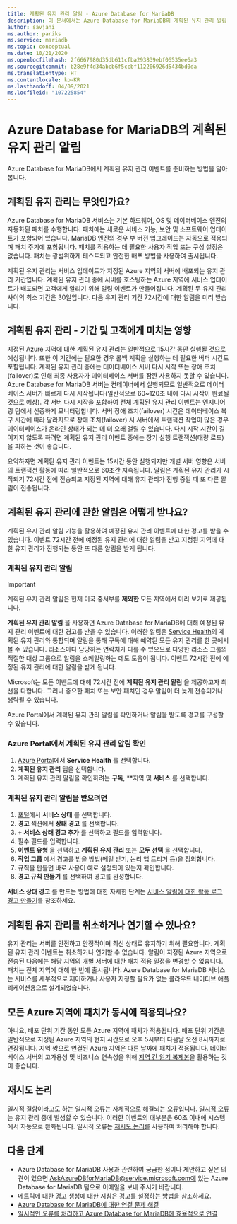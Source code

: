```yaml
---
title: 계획된 유지 관리 알림 - Azure Database for MariaDB
description: 이 문서에서는 Azure Database for MariaDB의 계획된 유지 관리 알림 기능에 대해 설명합니다.
author: savjani
ms.author: pariks
ms.service: mariadb
ms.topic: conceptual
ms.date: 10/21/2020
ms.openlocfilehash: 2f6667980d35db611cfba293839ebf06535ee6a3
ms.sourcegitcommit: b28e9f4d34abcb6f5ccbf112206926d5434bd0da
ms.translationtype: HT
ms.contentlocale: ko-KR
ms.lasthandoff: 04/09/2021
ms.locfileid: "107225854"
---
```

# <a name="planned-maintenance-notification-in-azure-database-for-mariadb"></a>Azure Database for MariaDB의 계획된 유지 관리 알림

Azure Database for MariaDB에서 계획된 유지 관리 이벤트를 준비하는 방법을 알아봅니다.

## <a name="what-is-a-planned-maintenance"></a>계획된 유지 관리는 무엇인가요?

Azure Database for MariaDB 서비스는 기본 하드웨어, OS 및 데이터베이스 엔진의 자동화된 패치를 수행합니다. 패치에는 새로운 서비스 기능, 보안 및 소프트웨어 업데이트가 포함되어 있습니다. MariaDB 엔진의 경우 부 버전 업그레이드는 자동으로 적용되며 패치 주기에 포함됩니다. 패치를 적용하는 데 필요한 사용자 작업 또는 구성 설정은 없습니다. 패치는 광범위하게 테스트되고 안전한 배포 방법을 사용하여 출시됩니다.

계획된 유지 관리는 서비스 업데이트가 지정된 Azure 지역의 서버에 배포되는 유지 관리 기간입니다. 계획된 유지 관리 중에 서버를 호스팅하는 Azure 지역에 서비스 업데이트가 배포되면 고객에게 알리기 위해 알림 이벤트가 만들어집니다. 계획된 두 유지 관리 사이의 최소 기간은 30일입니다. 다음 유지 관리 기간 72시간에 대한 알림을 미리 받습니다.

## <a name="planned-maintenance---duration-and-customer-impact"></a>계획된 유지 관리 - 기간 및 고객에게 미치는 영향

지정된 Azure 지역에 대한 계획된 유지 관리는 일반적으로 15시간 동안 실행될 것으로 예상됩니다. 또한 이 기간에는 필요한 경우 롤백 계획을 실행하는 데 필요한 버퍼 시간도 포함됩니다. 계획된 유지 관리 중에는 데이터베이스 서버 다시 시작 또는 장애 조치(failover)로 인해 최종 사용자가 데이터베이스 서버를 잠깐 사용하지 못할 수 있습니다. Azure Database for MariaDB 서버는 컨테이너에서 실행되므로 일반적으로 데이터베이스 서버가 빠르게 다시 시작됩니다(일반적으로 60~120초 내에 다시 시작이 완료될 것으로 예상). 각 서버 다시 시작을 포함하여 전체 계획된 유지 관리 이벤트는 엔지니어링 팀에서 신중하게 모니터링합니다. 서버 장애 조치(failover) 시간은 데이터베이스 복구 시간에 따라 달라지므로 장애 조치(failover) 시 서버에서 트랜잭션 작업이 많은 경우 데이터베이스가 온라인 상태가 되는 데 더 오래 걸릴 수 있습니다. 다시 시작 시간이 길어지지 않도록 하려면 계획된 유지 관리 이벤트 중에는 장기 실행 트랜잭션(대량 로드)을 피하는 것이 좋습니다.

요약하자면 계획된 유지 관리 이벤트는 15시간 동안 실행되지만 개별 서버 영향은 서버의 트랜잭션 활동에 따라 일반적으로 60초간 지속됩니다. 알림은 계획된 유지 관리가 시작되기 72시간 전에 전송되고 지정된 지역에 대해 유지 관리가 진행 중일 때 또 다른 알림이 전송됩니다.

## <a name="how-can-i-get-notified-of-planned-maintenance"></a>계획된 유지 관리에 관한 알림은 어떻게 받나요?

계획된 유지 관리 알림 기능을 활용하여 예정된 유지 관리 이벤트에 대한 경고를 받을 수 있습니다. 이벤트 72시간 전에 예정된 유지 관리에 대한 알림을 받고 지정된 지역에 대한 유지 관리가 진행되는 동안 또 다른 알림을 받게 됩니다.

### <a name="planned-maintenance-notification"></a>계획된 유지 관리 알림

> [!IMPORTANT]
> 계획된 유지 관리 알림은 현재 미국 중서부를 **제외한** 모든 지역에서 미리 보기로 제공됩니다.

**계획된 유지 관리 알림** 을 사용하면 Azure Database for MariaDB에 대해 예정된 유지 관리 이벤트에 대한 경고를 받을 수 있습니다. 이러한 알림은 [Service Health](../service-health/overview.md)의 계획된 유지 관리와 통합되며 알림을 통해 구독에 대해 예약된 모든 유지 관리를 한 곳에서 볼 수 있습니다. 리소스마다 담당하는 연락처가 다를 수 있으므로 다양한 리소스 그룹의 적절한 대상 그룹으로 알림을 스케일링하는 데도 도움이 됩니다. 이벤트 72시간 전에 예정된 유지 관리에 대한 알림을 받게 됩니다.

Microsoft는 모든 이벤트에 대해 72시간 전에 **계획된 유지 관리 알림** 을 제공하고자 최선을 다합니다. 그러나 중요한 패치 또는 보안 패치인 경우 알림이 더 늦게 전송되거나 생략될 수 있습니다.

Azure Portal에서 계획된 유지 관리 알림을 확인하거나 알림을 받도록 경고를 구성할 수 있습니다. 

### <a name="check-planned-maintenance-notification-from-azure-portal"></a>Azure Portal에서 계획된 유지 관리 알림 확인

1. [Azure Portal](https://portal.azure.com)에서 **Service Health** 를 선택합니다.
2. **계획된 유지 관리** 탭을 선택합니다.
3. 계획된 유지 관리 알림을 확인하려는 **구독**, **지역 및 **서비스** 를 선택합니다. 
   
### <a name="to-receive-planned-maintenance-notification"></a>계획된 유지 관리 알림을 받으려면

1. [포털](https://portal.azure.com)에서 **서비스 상태** 를 선택합니다.
2. **경고** 섹션에서 **상태 경고** 를 선택합니다.
3. **+ 서비스 상태 경고 추가** 를 선택하고 필드를 입력합니다.
4. 필수 필드를 입력합니다. 
5. **이벤트 유형** 을 선택하고 **계획된 유지 관리** 또는 **모두 선택** 을 선택합니다.
6. **작업 그룹** 에서 경고를 받을 방법(메일 받기, 논리 앱 트리거 등)을 정의합니다.  
7. 규칙을 만들면 바로 사용이 예로 설정되어 있는지 확인합니다.
8. **경고 규칙 만들기** 를 선택하여 경고를 완성합니다.

**서비스 상태 경고** 를 만드는 방법에 대한 자세한 단계는 [서비스 알림에 대한 활동 로그 경고 만들기](../service-health/alerts-activity-log-service-notifications-portal.md)를 참조하세요.

## <a name="can-i-cancel-or-postpone-planned-maintenance"></a>계획된 유지 관리를 취소하거나 연기할 수 있나요?

유지 관리는 서버를 안전하고 안정적이며 최신 상태로 유지하기 위해 필요합니다. 계획된 유지 관리 이벤트는 취소하거나 연기할 수 없습니다. 알림이 지정된 Azure 지역으로 전송된 다음에는 해당 지역의 개별 서버에 대한 패치 적용 일정을 변경할 수 없습니다. 패치는 전체 지역에 대해 한 번에 출시됩니다. Azure Database for MariaDB 서비스는 서비스를 세부적으로 제어하거나 사용자 지정할 필요가 없는 클라우드 네이티브 애플리케이션용으로 설계되었습니다.

## <a name="are-all-the-azure-regions-patched-at-the-same-time"></a>모든 Azure 지역에 패치가 동시에 적용되나요?

아니요, 배포 단위 기간 동안 모든 Azure 지역에 패치가 적용됩니다. 배포 단위 기간은 일반적으로 지정된 Azure 지역의 현지 시간으로 오후 5시부터 다음날 오전 8시까지로 연장됩니다. 지역 쌍으로 연결된 Azure 지역은 다른 날짜에 패치가 적용됩니다. 데이터베이스 서버의 고가용성 및 비즈니스 연속성을 위해 [지역 간 읽기 복제본](./concepts-read-replicas.md#cross-region-replication)을 활용하는 것이 좋습니다.

## <a name="retry-logic"></a>재시도 논리

일시적 결함이라고도 하는 일시적 오류는 자체적으로 해결되는 오류입니다. [일시적 오류](./concepts-connectivity.md#transient-errors)는 유지 관리 중에 발생할 수 있습니다. 이러한 이벤트의 대부분은 60초 이내에 시스템에서 자동으로 완화됩니다. 일시적 오류는 [재시도 논리](./concepts-connectivity.md#handling-transient-errors)를 사용하여 처리해야 합니다.


## <a name="next-steps"></a>다음 단계

- Azure Database for MariaDB 사용과 관련하여 궁금한 점이나 제안하고 싶은 의견이 있으면 AskAzureDBforMariaDB@service.microsoft.com에 있는 Azure Database for MariaDB 팀으로 이메일을 보내 주시기 바랍니다.
- 메트릭에 대한 경고 생성에 대한 지침은 [경고를 설정하는 방법](howto-alert-metric.md)을 참조하세요.
- [Azure Database for MariaDB에 대한 연결 문제 해결](howto-troubleshoot-common-connection-issues.md)
- [일시적인 오류를 처리하고 Azure Database for MariaDB에 효율적으로 연결](concepts-connectivity.md)